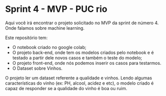 # Sprint 4 - MVP - PUC rio

Aqui você irá encontrar o projeto solicitado no MVP da sprint de número 4. Onde falamos sobre machine learning.

Este repositório tem:
 - O notebook criado no google colab;
 - O projeto back-end, onde tem os modelos criados pelo notebook e é testado a partir dele novos casos e também o teste do modelo;
 - O projeto front-end, onde nós podemos inserir os casos para testarmos.
 - O Dataset sobre Vinhos.


O projeto ler um dataset referente a qualidade e vinhos. Lendo algumas características do vinho (ex: PH, alcool, acidez e etc), o modelo criado é capaz de responder se a qualidade do vinho é boa ou ruim.
